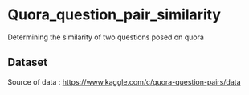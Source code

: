# Quora_question_pair_similarity
Determining the similarity of two questions posed on quora

## Dataset

Source of data : https://www.kaggle.com/c/quora-question-pairs/data

